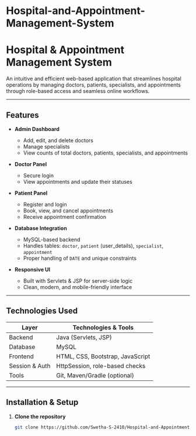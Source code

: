 # Hospital-and-Appointment-Management-System

# Hospital & Appointment Management System

An intuitive and efficient web-based application that streamlines hospital operations by managing doctors, patients, specialists, and appointments through role-based access and seamless online workflows.

---

##  Features

- **Admin Dashboard**  
  - Add, edit, and delete doctors  
  - Manage specialists  
  - View counts of total doctors, patients, specialists, and appointments  

- **Doctor Panel**  
  - Secure login  
  - View appointments and update their statuses  

- **Patient Panel**  
  - Register and login  
  - Book, view, and cancel appointments  
  - Receive appointment confirmation  

- **Database Integration**  
  - MySQL-based backend  
  - Handles tables: `doctor`, `patient` (user_details), `specialist`, `appointment`  
  - Proper handling of `DATE` and unique constraints  

- **Responsive UI**  
  - Built with Servlets & JSP for server-side logic  
  - Clean, modern, and mobile-friendly interface  

---

##  Technologies Used

| Layer          | Technologies & Tools           |
|----------------|--------------------------------|
| Backend        | Java (Servlets, JSP)           |
| Database       | MySQL                          |
| Frontend       | HTML, CSS, Bootstrap, JavaScript |
| Session & Auth | HttpSession, role-based checks |
| Tools          | Git, Maven/Gradle (optional)   |

---

##  Installation & Setup

1. **Clone the repository**  
   ```bash
   git clone https://github.com/Swetha-S-2410/Hospital-and-Appointment-Management-System.git

